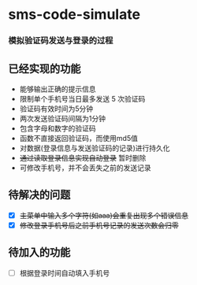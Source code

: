 # sms-code-simulate
### 模拟验证码发送与登录的过程

## 已经实现的功能
- 能够输出正确的提⽰信息
- 限制单个⼿机号当⽇最多发送 5 次验证码
- 验证码有效时间为5分钟
- 两次发送验证码间隔为1分钟
- 包含字⺟和数字的验证码
- 函数不直接返回验证码，而使用md5值
- 对数据(登录信息与发送验证码的记录)进⾏持久化
- ~~通过读取登录信息实现自动登录~~ 暂时删除
- 可修改手机号，并不会丢失之前的发送记录

## 待解决的问题
- [x] ~~主菜单中输入多个字符(如aaa)会重复出现多个错误信息~~
- [x] ~~修改登录手机号后之前手机号记录的发送次数会归零~~

## 待加入的功能
- [ ] 根据登录时间自动填入手机号